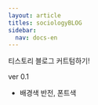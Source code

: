 ```yaml
---
layout: article
titles: sociologyBLOG
sidebar:
  nav: docs-en
---
```



티스토리 블로그 커트텀하기!

ver 0.1
- 배경색 반전, 폰트색